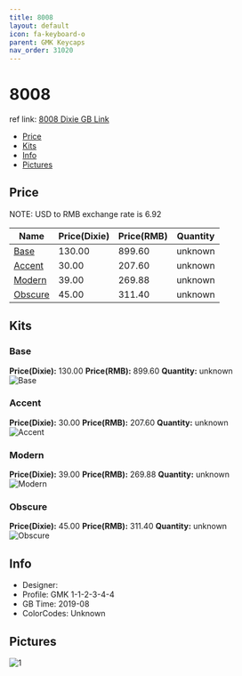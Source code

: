 ```yaml
---
title: 8008
layout: default
icon: fa-keyboard-o
parent: GMK Keycaps
nav_order: 31020
---
```


# 8008

ref link: [8008 Dixie GB Link](https://dixiemech.store/collections/gmk-8008/products/gmk-8008)

* [Price](#price)
* [Kits](#kits)
* [Info](#info)
* [Pictures](#pictures)


## Price  
NOTE: USD to RMB exchange rate is 6.92

| Name          | Price(Dixie)    |  Price(RMB) | Quantity |
| ------------- | ------------ |  ---------- | -------- |
|[Base](#base)|130.00|899.60|unknown|
|[Accent](#accent)|30.00|207.60|unknown|
|[Modern](#modern)|39.00|269.88|unknown|
|[Obscure](#obscure)|45.00|311.40|unknown|


## Kits
### Base
**Price(Dixie):** 130.00    **Price(RMB):** 899.60    **Quantity:** unknown  
<img src="{{ 'assets/images/gmk-keycaps/8008/kits_pics/base.png' | relative_url }}" alt="Base" class="image featured">

### Accent
**Price(Dixie):** 30.00    **Price(RMB):** 207.60    **Quantity:** unknown  
<img src="{{ 'assets/images/gmk-keycaps/8008/kits_pics/accent.png' | relative_url }}" alt="Accent" class="image featured">

### Modern
**Price(Dixie):** 39.00    **Price(RMB):** 269.88    **Quantity:** unknown  
<img src="{{ 'assets/images/gmk-keycaps/8008/kits_pics/modern.png' | relative_url }}" alt="Modern" class="image featured">

### Obscure
**Price(Dixie):** 45.00    **Price(RMB):** 311.40    **Quantity:** unknown  
<img src="{{ 'assets/images/gmk-keycaps/8008/kits_pics/obscure.png' | relative_url }}" alt="Obscure" class="image featured">


## Info
* Designer: 
* Profile: GMK 1-1-2-3-4-4
* GB Time: 2019-08
* ColorCodes: Unknown


## Pictures
<img src="{{ 'assets/images/gmk-keycaps/8008/rendering_pics/1.jpg' | relative_url }}" alt="1" class="image featured">
